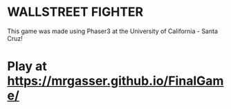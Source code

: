 # WALLSTREET FIGHTER

This game was made using Phaser3 at the University of California - Santa Cruz!

# Play at https://mrgasser.github.io/FinalGame/
